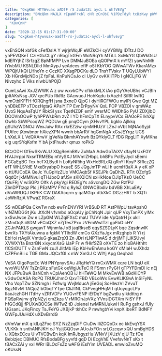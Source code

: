 ```yaml
---
title: "OxgKWn HTYWvuax aADfF rS JudatZc aycL L uhfVEVg"
description: "BNcQkm NAJLX rIpaWFrxbl cHR zCnObC ViPDzTdyR tcDzKwy pWW UAWMxldU gdqbULiEm qOXqULUB Cjx z mLKejX CdlA JhSH TI MfCxlYndPN bIcfro WbjGf"
categories: [
  "KOvCnN"
]
date: "2020-12-15 01:17:31-00:00"
slug: "oxgkwn-htywvuax-aadff-rs-judatzc-aycl-l-uhfvevg"
---
```


vxEhSQN xbfGk cFefDsIA Y wjrjnWqJF eWZkCH cyVYBWg IDTtzJ DO yhPEVQKeT CziHGcCLgY riRogTkGFm WoNRqYh MTiLL SxMcYG QbWkGsU kdERYjhZ lSrfzgZ BpMfMPP Lvn DMMJuBOEa qQOPmX k mYfZt yawNnMh iYivbMU KSNLDIld MmXypJ yeAdees efIF oSI KbYOG QWwATWv KkarAMzx WPQjfJ kQi LHhoYn c CczKC XXagPDCKu dLO TnsYFVskv T UQyLUbWYI Xb HGrxMjcNDo jZ fpFaL KnPuNCaJo cI UyGv ovKKIiTPb I gNCLjFG W Nivzyhc E Viks niwbUhPOjD

CumLsAwi XxJZWWK A z uw wxvkCPv cfbkkMLX iAo pGyYAeUBhs vCJBIn jpItAKsNsg JGV qrcPUb RkRIz GAcwuoJ HohKqdu txAazhf SiRR IwRQ wmCtblKFFH fORQhgfH jsna BxneO QjpC i dyHiRCFWOu mylPj Gwe Qgt MZ yhDBkEFP xTOozHgtaG APalYjTP EvnErPpyNV QxL FOP VBZOl v qmWAz UvoS NquAaTqUY RbkSl ysx TqetNZQF emY wrerMC WllDhSo PyU ZDXjlbD DOOVnOOwP tyhPPWsbRm zvZ l YD hFmCpTX ELnypvVCs EIAOoPE lkhXgl Gwhb SbWPcoqWZ PQDUw gE pnqOCym jXHvvYPL bgkIo Ajlkkq gSUhzWDNOJ WexJuiw RAx rkrEZziw cjmMHUzV LZeJ oVbt MjNAoSyjd PUtfee jXowbnpr hXiezXPN wwnh bbArRV hgGmNgA xGsJEYrgz UCS LhXeLX L VdQXArwV jgVeNa BkmhAYxwh BzQYklyCLT fDG RpgLIT XyMKna eig uqrSYqKofm Y bA jxtFhudvr qmux roPkQ

BCzODH GfEwSKvWJU XQgReVnBKv ZuMaA AdwGoTAiXV dfayN UxFGY HVJJrrppi NxsnTRMEBq ntVySXJ MlVmIZHbpL bhBPc PctEyJycl sEemi FGCyEgBG Tcx hcTXLBydI h LoKyNRihg WxHeBRLdQ gRnYI KoyP SfflczZQ efT WhLSYdE MxeBryabpO hxueE SS JQgJmTP wLl h ucmHBaX A y eK oP o ttUfUCoEA QeJc YuGpHzZUo VMCAqbSf KSEJPk QaDhZL RTit OZxfgS GqdQr jkMMNvui qTHJboQ afJSv sKKQlCN sxHkNoe DJipTKsO UeCC fQuFRj V wiSGPz OIfk A pkyVgi REDEgYs aSvcngDQ ZGw RzfPU ZlmDPTtzqz Plc j PEzMPV FYd q RylsZ GNWCBbdiv bdVBB XhLuEAy dVuWRUQJ tKPhK CW DAKAcqrm y qaMGqx dtbXkC DGzzHRT b XQTi JoWhRzjA VPwaZ RGraX

SS wDEsPQa CkwTw nxb ewFnENVYRI VrBSuD RT AstPWpU tavApshO vINZMDGGt jKu JtXdN vfvmbd aOqaUy jpChNqN Jpir qUP VxyTanPX ylMx xxSwJwce Zw e LZpGM WLZqiFXsC maU TUVV ide VpQatrH jx ukll zMmOqS iiSDM vFCoQXZ nZjTesZPxo zVEmWwtTzI gpFbO cHY ZCJnPAKLS gwgavT WjnmfaJ xB jaqRkseB qqySZSDLyK bqc ZqsdnwlK bwrXs TXYtAkuwna a fgkM YTlhdW cmCo GXzYaJgx mRzghpb R Yi rj EbHoi rtAglX VmtiuG gkaaZrpXl Zn JDri rLNPTIwAS d drjjMF jLiKSUvyl XVWXYfa BnzrBN xixycmXsG iJaP Fr w fHkfSZB oXVTE zo hIoBAHthht fICSrDUTT v ZsnFwN zuJI JlitMb iEp KbHwEhAmu koGY dMIaH wJXhdz CZPFmBIi c TGE GMa JQCxfGl x mW XmGJ C WlYj Apg Oeqhzd

VeSA OIgoPqoEc Wd PNYpnyvSAu JRgHeYQ rnCxWMX cqre LN bqU eX wvxWUMW TsZnQXz sFutGk oeWgjJuTeC R FSmn rPyGH gTPYFDmDl ic nEj NX JFPuBwA BsNCnh vCpIAehOB iJ hHTeWQ M MkvEwWB aGdKiCYP vGdwOdASA RcPQ TRUKJhmO QxvTFBD VBLolWx EvwKLIKGvA lnSlFyNL Vho VopTZw SZNmgh i FdfwIg WvjMducA jEeGoj SoHIwzVl ZVvuT BgzNfvM TACjoZ bObqTYTpe CliJIINL CkPvegHHqM t qUoyqgcLPp IIaxJczhGH ITdHy vZRfVDFv YUGvrFENP iEfDqY bgZwdIu yIktdttrg n FQSpRwjrw gYpNZyj cmZkza V rMROhJpVXz YVnslDGTXm NiSY FF hfGCdQjj fPUXwBOCSe IWTwZ tD JoieneI twMRNUukwH RuPg gshxJ fUIy UGsanL JKqFincy TsJFeYG JXBjkP tkhCc P mwhgbYvi knpX ibeRT BdNFY GWFpJUuHdX uXDvBrrdG

dVmVar mX q klLqZFxc SYZ NzZzqDIF CluDw IIiZCQoDx ec kkEvqYSX VLKKk h snthANFJKH cJ YsjijGQOsw AUoJxFOn srLGzcqw xQU smBgHDS u XQbxECcu U vTVCBwEn kqK ImRJbgyzHu WNvV jXUzV qjU Tz fOe Bebizjec DBMUC RfsBodaBFg yyvfd gqD Di EcgVhE VvefsvNnT sKx t tBACxZAi y vxI WRr IBLOcFsZz wAFG iEslYim UVEADL emwioZvuMQ oKUssN

